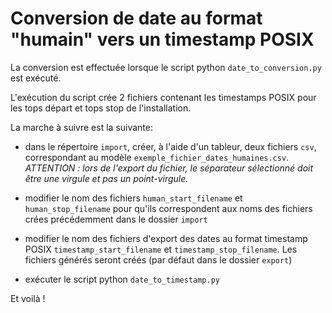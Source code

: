 # Conversion de date au format "humain" vers un timestamp POSIX

La conversion est effectuée lorsque le script python `date_to_conversion.py` est exécuté.

L'exécution du script crée 2 fichiers contenant les timestamps POSIX pour les tops départ et tops stop de l'installation.

La marche à suivre est la suivante:

- dans le répertoire `import`, créer, à l'aide d'un tableur, deux fichiers `csv`, correspondant au modèle `exemple_fichier_dates_humaines.csv`. *ATTENTION : lors de l'export du fichier, le séparateur sélectionné doit être une virgule et pas un point-virgule.*

- modifier le nom des fichiers `human_start_filename` et `human_stop_filename` pour qu'ils correspondent aux noms des fichiers crées précédemment dans le dossier `import` 

- modifier le nom des fichiers d'export des dates au format timestamp POSIX `timestamp_start_filename` et `timestamp_stop_filename`. Les fichiers générés seront créés (par défaut dans le dossier `export`)

- exécuter le script python `date_to_timestamp.py`

Et voilà !
